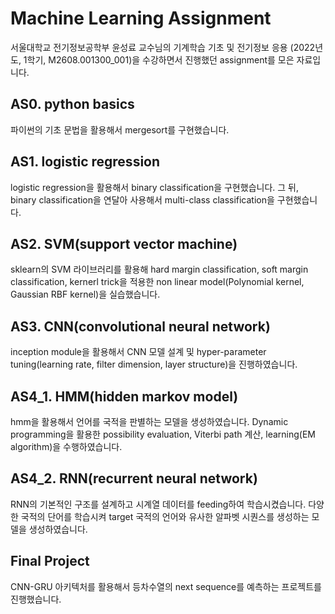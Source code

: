 # Machine Learning Assignment
서울대학교 전기정보공학부 윤성료 교수님의 기계학습 기초 및 전기정보 응용 (2022년도, 1학기, M2608.001300_001)을 수강하면서 진행했던 assignment를 모은 자료입니다.

## AS0. python basics

파이썬의 기초 문법을 활용해서 mergesort를 구현했습니다.

## AS1. logistic regression

logistic regression을 활용해서 binary classification을 구현했습니다. 그 뒤, binary classification을 연달아 사용해서 multi-class classification을 구현했습니다.

## AS2. SVM(support vector machine)

sklearn의 SVM 라이브러리를 활용해 hard margin classification, soft margin classification, kernerl trick을 적용한 non linear model(Polynomial kernel, Gaussian RBF kernel)을 실습했습니다.

## AS3. CNN(convolutional neural network)

inception module을 활용해서 CNN 모델 설계 및 hyper-parameter tuning(learning rate, filter dimension, layer structure)을 진행하였습니다.

## AS4_1. HMM(hidden markov model)

hmm을 활용해서 언어를 국적을 판별하는 모델을 생성하였습니다. Dynamic programming을 활용한 possibility evaluation, Viterbi path 계산, learning(EM algorithm)을 수행하였습니다.  

## AS4_2. RNN(recurrent neural network)

RNN의 기본적인 구조를 설계하고 시계열 데이터를 feeding하여 학습시켰습니다. 다양한 국적의 단어를 학습시켜 target 국적의 언어와 유사한 알파벳 시퀀스를 생성하는 모델을 생성하였습니다.

## Final Project

CNN-GRU 아키텍처를 활용해서 등차수열의 next sequence를 예측하는 프로젝트를 진행했습니다.
